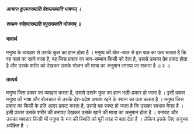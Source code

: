 ##### आचारः कुलमाख्याति देशमाख्याति भाषणम् ।
##### सम्भ्रमः स्नेहमाख्याति वपुराख्याति भोजनम् ॥

#### भावार्थ

मनुष्य के व्यवहार से उसके कुल का ज्ञान होता है । मनुष्य की बोल-चाल से इस बात का पता चलता है कि वह कहां का रहने वाला है, वह जिस प्रकार का मान-सम्मान किसी को देता है, उससे उसका प्रेम प्रकट होता है और उसके शरीर को देखकर उसके भोजन की मात्रा का अनुमान लगाया जा सकता है ॥ २ ॥

#### तात्पर्य

मनुष्य जिस प्रकार का व्यवहार करता है, उससे उसके कुल का ज्ञान भली-प्रकार हो जाता है । इसी प्रकार मनुष्य की भाषा और बोलचाल से उसके देश-प्रदेश अथवा रहने के स्थान का पता चलता है । मनुष्य जिस प्रकार का किसी के प्रति आदर प्रकट करता है, उससे यह स्पष्ट हो जाता है कि उसका स्वभाव कैसा है । इसी प्रकार उसके शरीर की बनावट देखकर उसके खाने की मात्रा का अनुमान होता है ।
बनावट और उसका व्यवहार किसी भी मनुष्य के मन की स्थिति को पूरी तरह से बता देता है । लेकिन इसके लिए अनुभव अपेक्षित है ।